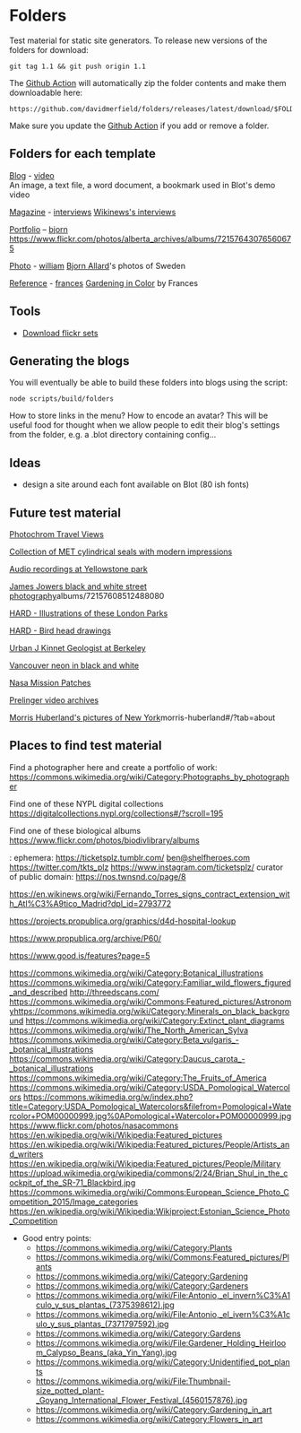 # Folders

Test material for static site generators. To release new versions of the folders for download:

```
git tag 1.1 && git push origin 1.1
```

The [Github Action](./github/workflows/release) will automatically zip the folder contents and make them downloadable here:

```
https://github.com/davidmerfield/folders/releases/latest/download/$FOLDER.zip
```

Make sure you update the [Github Action](./github/workflows/release) if you add or remove a folder.

## Folders for each template

[Blog](https://blot.im/templates/blog) - [video](./video)  
An image, a text file, a word document, a bookmark used in Blot's demo video

[Magazine](https://blot.im/templates/blog) - [interviews](./interviews)
[Wikinews's interviews](https://en.wikinews.org/wiki/Category:Interviews)

[Portfolio](https://blot.im/templates/blog) – [bjorn](./bjorn)
https://www.flickr.com/photos/alberta_archives/albums/72157643076560675

[Photo](https://blot.im/templates/photo) - [william](./william)
[Bjorn Allard](https://www.flickr.com/photos/swedish_heritage_board/albums/72157650224763869/)'s photos of Sweden

[Reference](https://blot.im/templates/reference) - [frances](./frances)
[Gardening in Color](https://www.flickr.com/photos/library_of_congress/albums/72157629495236312) by Frances

## Tools

- [Download flickr sets](https://www.npmjs.com/package/flickr-set-get)

## Generating the blogs

You will eventually be able to build these folders into blogs using
the script:

```
node scripts/build/folders
```

How to store links in the menu? How to encode an avatar?
This will be useful food for thought when we allow people
to edit their blog's settings from the folder, e.g.
a .blot directory containing config...

## Ideas

- design a site around each font available on Blot (80 ish fonts)

## Future test material

[Photochrom Travel Views](https://www.flickr.com/photos/library_of_congress/albums/72157612249760312)

[Collection of MET cylindrical seals with modern impressions](https://www.metmuseum.org/art/collection/search#!?showOnly=withImage%7CopenAccess&q=cylinder%20seal%20and%20modern%20impression&offset=0&perPage=80&sortOrder=asc&searchField=All&pageSize=0)

[Audio recordings at Yellowstone park](https://www.nps.gov/yell/learn/photosmultimedia/soundlibrary.htm)

[James Jowers black and white street photography](https://www.flickr.com/photos/george_eastman_house/)albums/72157608512488080

[HARD - Illustrations of these London Parks](https://www.biodiversitylibrary.org/page/56636927#page/131/mode/1up)

[HARD - Bird head drawings](https://www.flickr.com/photos/smithsonian/albums/72157651885659630/page2)

[Urban J Kinnet Geologist at Berkeley](https://www.flickr.com/photos/105662205@N04/albums/72157670885525146/page1)

[Vancouver neon in black and white](https://www.flickr.com/photos/99915476@N04/albums/72157636305761336)

[Nasa Mission Patches](https://www.flickr.com/search/?text=nasa%20patches&license=7%2C9%2C10)

[Prelinger video archives](https://archive.org/details/prelinger)

[Morris Huberland's pictures of New York](https://digitalcollections.nypl.org/collections/)morris-huberland#/?tab=about

## Places to find test material

Find a photographer here and create a portfolio of work:
https://commons.wikimedia.org/wiki/Category:Photographs_by_photographer

Find one of these NYPL digital collections
https://digitalcollections.nypl.org/collections#/?scroll=195

Find one of these biological albums
https://www.flickr.com/photos/biodivlibrary/albums

: ephemera: https://ticketsplz.tumblr.com/
ben@shelfheroes.com
https://twitter.com/tkts_plz
https://www.instagram.com/ticketsplz/
curator of public domain: https://nos.twnsnd.co/page/8

https://en.wikinews.org/wiki/Fernando_Torres_signs_contract_extension_with_Atl%C3%A9tico_Madrid?dpl_id=2793772

https://projects.propublica.org/graphics/d4d-hospital-lookup

https://www.propublica.org/archive/P60/

https://www.good.is/features?page=5

https://commons.wikimedia.org/wiki/Category:Botanical_illustrations
https://commons.wikimedia.org/wiki/Category:Familiar_wild_flowers_figured_and_described
http://threedscans.com/
https://commons.wikimedia.org/wiki/Commons:Featured_pictures/Astronomyhttps://commons.wikimedia.org/wiki/Category:Minerals_on_black_background
https://commons.wikimedia.org/wiki/Category:Extinct_plant_diagrams
https://commons.wikimedia.org/wiki/The_North_American_Sylva
https://commons.wikimedia.org/wiki/Category:Beta_vulgaris_-_botanical_illustrations
https://commons.wikimedia.org/wiki/Category:Daucus_carota_-_botanical_illustrations
https://commons.wikimedia.org/wiki/Category:The_Fruits_of_America
https://commons.wikimedia.org/wiki/Category:USDA_Pomological_Watercolors
https://commons.wikimedia.org/w/index.php?title=Category:USDA_Pomological_Watercolors&filefrom=Pomological+Watercolor+POM00000999.jpg%0APomological+Watercolor+POM00000999.jpg
https://www.flickr.com/photos/nasacommons
https://en.wikipedia.org/wiki/Wikipedia:Featured_pictures
https://en.wikipedia.org/wiki/Wikipedia:Featured_pictures/People/Artists_and_writers
https://en.wikipedia.org/wiki/Wikipedia:Featured_pictures/People/Military
https://upload.wikimedia.org/wikipedia/commons/2/24/Brian_Shul_in_the_cockpit_of_the_SR-71_Blackbird.jpg
https://commons.wikimedia.org/wiki/Commons:European_Science_Photo_Competition_2015/Image_categories
https://en.wikipedia.org/wiki/Wikipedia:Wikiproject:Estonian_Science_Photo_Competition

- Good entry points:
  - https://commons.wikimedia.org/wiki/Category:Plants
  - https://commons.wikimedia.org/wiki/Commons:Featured_pictures/Plants
  - https://commons.wikimedia.org/wiki/Category:Gardening
  - https://commons.wikimedia.org/wiki/Category:Gardeners
  - https://commons.wikimedia.org/wiki/File:Antonio,_el_invern%C3%A1culo_y_sus_plantas_(7375398612).jpg
  - https://commons.wikimedia.org/wiki/File:Antonio,_el_ivern%C3%A1culo_y_sus_plantas_(7371797592).jpg
  - https://commons.wikimedia.org/wiki/Category:Gardens
  - https://commons.wikimedia.org/wiki/File:Gardener_Holding_Heirloom_Calypso_Beans_(aka_Yin_Yang).jpg
  - https://commons.wikimedia.org/wiki/Category:Unidentified_pot_plants
  - https://commons.wikimedia.org/wiki/File:Thumbnail-size_potted_plant-_Goyang_International_Flower_Festival_(4560157876).jpg
  - https://commons.wikimedia.org/wiki/Category:Gardening_in_art
  - https://commons.wikimedia.org/wiki/Category:Flowers_in_art
